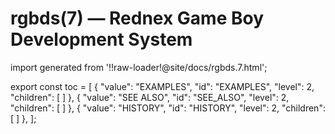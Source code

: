 # rgbds(7) — Rednex Game Boy Development System

import generated from '!!raw-loader!@site/docs/rgbds.7.html';

<div className="manual-text" dangerouslySetInnerHTML={{ __html: generated }} />

export const toc = [
{
	"value": "EXAMPLES",
	"id": "EXAMPLES",
	"level": 2,
	"children": [
	]
},
{
	"value": "SEE ALSO",
	"id": "SEE_ALSO",
	"level": 2,
	"children": [
	]
},
{
	"value": "HISTORY",
	"id": "HISTORY",
	"level": 2,
	"children": [
	]
},
];
